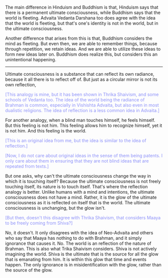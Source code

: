 
The main difference in Hinduism and Buddhism is that, Hinduism says that there is a permanent ultimate consciousness, while Buddhism says that the world is fleeting. Advaita Vedanta Darshana too does agree with the idea that the world is fleeting, but that's one's identity is not in the world, but in the ultimate consciousness.

Another difference that arises from this is that, Buddhism considers the mind as fleeting. But even then, we are able to remember things, because through repetition, we retain ideas. And we are able to utilize these ideas to form new ideas later on. Buddhism does realize this, but considers this an unintentional happening.

---

Ultimate consciousness is a substance that can reflect its own radiance, because it all there is to reflect off of. But just as a circular mirror is not its own reflection, 

<span style="color:#8c90f9">[This analogy is mine, but it has been shown in Thrika Shaivism, and some schools of Vedanta too. The idea of the world being the radiance of Brahman is common, especially in Vishishta Advaita, but also even in most dualistic religions. The idea of reflection is a less common idea in Advaita.]</span>

For another analogy, when a blind man touches himself, he feels himself. But this feeling is not him. This feeling allows him to recognize himself, yet it is not him. And this feeling is the world.

<span style="color:#8c90f9">[This is an original idea from me, but the idea is similar to the idea of reflection.]</span>

<span style="color:#8c90f9">[Now, I do not care about original ideas in the sense of them being patents. I only care about them in ensuring that they are not blind ideas that are repeated from texts.]</span>

But one asks, why can't the ultimate consciousness change the way in which it is touching itself? Because the ultimate consciousness is not freely touching itself, its nature is to touch itself. That's where the reflection analogy is better. Unlike humans with a mind and intentions, the ultimate consciousness does not have a mind. Rather, it is the glow of the ultimate consciousness as it is reflected on itself that is the world. The ultimate consciousness is unchanging, but the glow isn't. 

<span style="color:#8c90f9">[But then, doesn't this disagree with Thrika Shaivism, that considers Maaya to be freely coming from Shiva?]</span>

No, it doesn't. It only disagrees with the idea of Neo-Advaita and others who say that Maaya has nothing to do with Brahman, and it simply ignorance that causes it. No. The world is an reflection of the nature of Brahman. This is also what Trika Shaivism considers. Shiva is not actively imagining the world. Shiva is the ultimate that is the source for all the glow that is emanating from him. It is within this glow that time and events happen. The only ignorance is in misidentification with the glow, rather than the source of the glow.

